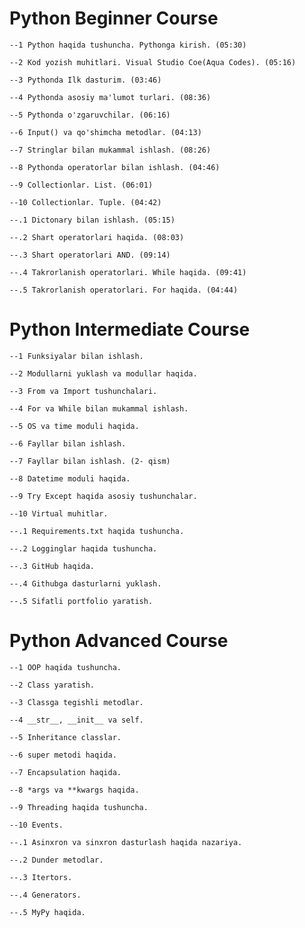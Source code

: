 # Python Beginner Course

    --1 Python haqida tushuncha. Pythonga kirish. (05:30)

    --2 Kod yozish muhitlari. Visual Studio Coe(Aqua Codes). (05:16)
    
    --3 Pythonda Ilk dasturim. (03:46)
    
    --4 Pythonda asosiy ma'lumot turlari. (08:36)
     
    --5 Pythonda o'zgaruvchilar. (06:16)
    
    --6 Input() va qo'shimcha metodlar. (04:13)
    
    --7 Stringlar bilan mukammal ishlash. (08:26)
    
    --8 Pythonda operatorlar bilan ishlash. (04:46)
    
    --9 Collectionlar. List. (06:01)
    
    --10 Collectionlar. Tuple. (04:42)
    
    --.1 Dictonary bilan ishlash. (05:15)
    
    --.2 Shart operatorlari haqida. (08:03)
    
    --.3 Shart operatorlari AND. (09:14)
    
    --.4 Takrorlanish operatorlari. While haqida. (09:41)
    
    --.5 Takrorlanish operatorlari. For haqida. (04:44)

# Python Intermediate Course
    
    --1 Funksiyalar bilan ishlash.
    
    --2 Modullarni yuklash va modullar haqida.
    
    --3 From va Import tushunchalari.
    
    --4 For va While bilan mukammal ishlash. 
    
    --5 OS va time moduli haqida. 
    
    --6 Fayllar bilan ishlash. 
    
    --7 Fayllar bilan ishlash. (2- qism)
    
    --8 Datetime moduli haqida.
    
    --9 Try Except haqida asosiy tushunchalar.
    
    --10 Virtual muhitlar.
    
    --.1 Requirements.txt haqida tushuncha.
    
    --.2 Logginglar haqida tushuncha.
    
    --.3 GitHub haqida.
    
    --.4 Githubga dasturlarni yuklash.
    
    --.5 Sifatli portfolio yaratish.

# Python Advanced Course
    
    --1 OOP haqida tushuncha. 
    
    --2 Class yaratish.
    
    --3 Classga tegishli metodlar.
    
    --4 __str__, __init__ va self.
    
    --5 Inheritance classlar.
    
    --6 super metodi haqida.
    
    --7 Encapsulation haqida.
    
    --8 *args va **kwargs haqida.
    
    --9 Threading haqida tushuncha.
    
    --10 Events.
    
    --.1 Asinxron va sinxron dasturlash haqida nazariya.
    
    --.2 Dunder metodlar.
    
    --.3 Itertors.
    
    --.4 Generators.
    
    --.5 MyPy haqida.
